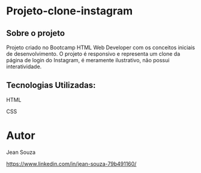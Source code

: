  # Projeto-clone-instagram

 ## Sobre o projeto

 Projeto criado no Bootcamp HTML Web Developer com os conceitos iniciais de desenvolvimento. O projeto é responsivo e representa um clone da página de login do Instagram, é meramente ilustrativo, não possui interatividade.
 ## Tecnologias Utilizadas:
 
 HTML
 
 CSS

 # Autor

 Jean Souza

 https://www.linkedin.com/in/jean-souza-79b491160/
